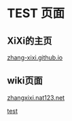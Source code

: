 # TEST 页面


## XiXi的主页
[zhang-xixi.github.io](http://zhang-xixi.github.io) 
## wiki页面
[zhangxixi.nat123.net](http://zhangxixi.nat123.net) 

[test](/test.html)

